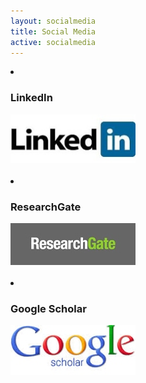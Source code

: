```yaml
---
layout: socialmedia
title: Social Media
active: socialmedia
---
```


<li><h3>LinkedIn</h3></li>

<div class="floatright">
<a href="https://www.linkedin.com/in/przemek-dera-5a243958" target="_blank"><img src="images/LinkedIn.jpg" width="200"></a>
</div>

<div class="clear"> </div>
<br />

<li><h3>ResearchGate</h3></li>

<div class="floatright">
<a href="https://www.researchgate.net/profile/Przemyslaw_Dera?ev=prf_highl" target="_blank"><img src="images/ResearchGate.jpg" width="200"></a>
</div>

<div class="clear"> </div>
<br />

<li><h3>Google Scholar</h3></li>

<div class="floatright">
<a href="http://scholar.google.com/citations?hl=en&user=ahzkJqcAAAAJ" target="_blank"><img src="images/GoogleScholar.jpg" width="200"></a>
</div>

